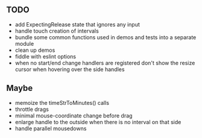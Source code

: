 
## TODO

- add ExpectingRelease state that ignores any input
- handle touch creation of intervals
- bundle some common functions used in demos and tests into a separate module
- clean up demos
- fiddle with eslint options
- when no start/end change handlers are registered don't show the resize
  cursor when hovering over the side handles

## Maybe

- memoize the timeStrToMinutes() calls
- throttle drags
- minimal mouse-coordinate change before drag
- enlarge handle to the outside when there is no interval on that side
- handle parallel mousedowns
